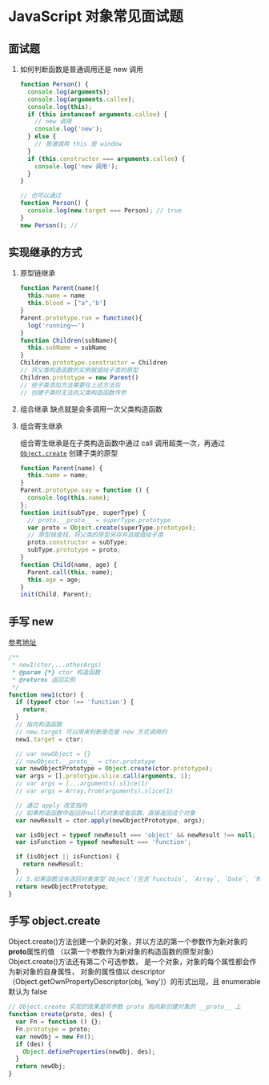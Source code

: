 # JavaScript 对象常见面试题

## 面试题

1. 如何判断函数是普通调用还是 new 调用

   ```js
   function Person() {
     console.log(arguments);
     console.log(arguments.callee);
     console.log(this);
     if (this instanceof arguments.callee) {
       // new 调用
       console.log('new');
     } else {
       // 普通调用 this 是 window
     }
     if (this.constructor === arguments.callee) {
       console.log('new 调用');
     }
   }

   // 也可以通过
   function Person() {
     console.log(new.target === Person); // true
   }
   new Person(); //
   ```

## 实现继承的方式

1. 原型链继承

   ```js
   function Parent(name){
     this.name = name
     this.blood = ["a",'b']
   }
   Parent.prototype.run = functino(){
     log('running~~')
   }
   function Children(subName){
     this.subName = subName
   }
   Children.prototype.constructor = Children
   // 将父类构造函数的实例赋值给子类的原型
   Children.prototype = new Parent()
   // 给子类添加方法需要在上述方法后
   // 创建子类时无法向父类构造函数传参
   ```

2. 组合继承
   缺点就是会多调用一次父类构造函数

3. 组合寄生继承

   组合寄生继承是在子类构造函数中通过 call 调用超类一次，再通过 [`Object.create`](#手写-new) 创建子类的原型

   ```js
   function Parent(name) {
     this.name = name;
   }
   Parent.prototype.say = function () {
     console.log(this.name);
   };
   function init(subType, superType) {
     // proto.__proto__ = superType.prototype
     var proto = Object.create(superType.prototype);
     // 原型链查找，将父类的原型另存并且赋值给子类
     proto.constructor = subType;
     subType.prototype = proto;
   }
   function Child(name, age) {
     Parent.call(this, name);
     this.age = age;
   }
   init(Child, Parent);
   ```

## 手写 new

[参考地址](https://juejin.cn/post/6844903704663949325#heading-6)

```js
/**
 * new1(ctor,...otherArgs)
 * @param {*} ctor 构造函数
 * @returns 返回实例
 */
function new1(ctor) {
  if (typeof ctor !== 'function') {
    return;
  }
  // 指向构造函数
  // new.target 可以用来判断是否是 new 方式调用的
  new1.target = ctor;

  // var newObject = {}
  // newObject.__proto__ = ctor.prototype
  var newObjectPrototype = Object.create(ctor.prototype);
  var args = [].prototype.slice.call(arguments, 1);
  // var args = [...arguments].slice(1)
  // var args = Array.from(arguments).slice(1)

  // 通过 apply 改变指向
  // 如果构造函数中返回非null的对象或者函数，直接返回这个对象
  var newResult = ctor.apply(newObjectPrototype, args);

  var isObject = typeof newResult === 'object' && newResult !== null;
  var isFunction = typeof newResult === 'function';

  if (isObject || isFunction) {
    return newResult;
  }
  // 5.如果函数没有返回对象类型`Object`(包含`Functoin`, `Array`, `Date`, `RegExg`, `Error`)，那么`new`表达式中的函数调用会自动返回这个新的对象。
  return newObjectPrototype;
}
```

## 手写 object.create

Object.create()方法创建一个新的对象，并以方法的第一个参数作为新对象的**proto**属性的值
（以第一个参数作为新对象的构造函数的原型对象）
Object.create()方法还有第二个可选参数，
是一个对象，对象的每个属性都会作为新对象的自身属性，
对象的属性值以 descriptor（Object.getOwnPropertyDescriptor(obj, 'key')）的形式出现，且 enumerable 默认为 false

```js
// Object.create 实现的效果是将参数 proto 指向新创建对象的 __proto__ 上
function create(proto, des) {
  var Fn = function () {};
  Fn.prototype = proto;
  var newObj = new Fn();
  if (des) {
    Object.defineProperties(newObj, des);
  }
  return newObj;
}
```
